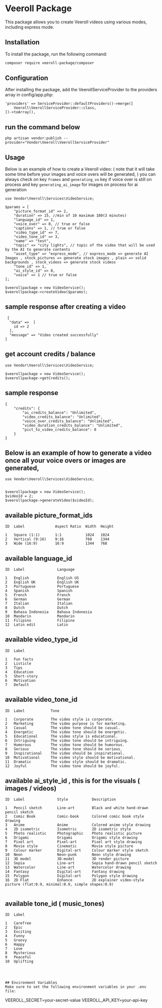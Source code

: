 # Veeroll Package

This package allows you to create Veeroll videos using various modes, including express mode.

## Installation

To install the package, run the following command:

```bash
composer require veeroll-package/composer
```

## Configuration
After installing the package, add the VeerollServiceProvider to the providers array in config/app.php:

```
'providers' => ServiceProvider::defaultProviders()->merge([
    Veeroll\VeerollServiceProvider::class,
])->toArray(),
```
## run the command below
```
php artisan vendor:publish --provider="Vendor\Veeroll\VeerollServiceProvider"

```

##  Usage
Below is an example of how to create a Veeroll video:
( note that it will take some time before your images and voice overs will be generated, )
you can always check on key `frames` and `generating_vo` key if voice over is still on process 
and key `generating_ai_image` for images on process for ai generation 
```
use Vendor\Veeroll\Services\VideoService;

$params = [
    "picture_format_id" => 2,
    "duration" => 15, //min of 10 maximum 180(3 minutes) 
    "language_id" => 1,
    "voice_over" => 0, // true or false 
    "captions" => 1, // true or false
    "video_type_id" => 7,
    "video_tone_id" => 3,
    "name" => "test", 
    "topic" => "city lights", // topic of the video that will be used by the AI to generate contents
    "asset_type" => "express_mode", // express_mode => generate AI Images , stock_pictures => generate stock images , plain => solid backgrounds , stock_videos => generate stock videos
    "tone_id" => 1,
    "ai_style_id" => 8,
    "voice" => 1 // true or false
];

$veerollpackage = new VideoService();
$veerollpackage->createVideo($params);

```
## sample response after creating a video
```
 [
  "data" =>  [
    id => 2
  ],
  "message" => "Video created successfully"
]

``` 

## get account credits / balance

```
use Vendor\Veeroll\Services\VideoService;

$veerollpackage = new VideoService();
$veerollpackage->getCredits();
```

## sample response

```
{
    "credits": {
        "ai_credits_balance": "Unlimited",
        "video_credits_balance": "Unlimited",
        "voice_over_credits_balance": "Unlimited",
        "video_duration_credits_balance": "Unlimited",
        "pict_to_video_credits_balance": 0
    }
}

```


## Below is an example of how to generate a video once all your voice overs or images are generated,

```
use Vendor\Veeroll\Services\VideoService;


$veerollpackage = new VideoService();
$videoId = 2;
$veerollpackage->generateVideo($videoId);

```

## available picture_format_ids
```
ID  Label              Aspect Ratio  Width  Height

1   Square (1:1)       1:1           1024   1024
2   Vertical (9:16)    9:16          768    1344
3   Wide (16:9)        16:9          1344   768
```

## available language_id

```
ID  Label               Language

1   English             English US
2   English UK          English UK
3   Portuguese          Portuguese
4   Spanish             Spanish
5   French              French
6   German              German
7   Italian             Italian
8   Dutch               Dutch
9   Bahasa Indonesia    Bahasa Indonesia
10  Mandarin            Mandarin
11  Filipino            Filipino
12  Latin edit          Latin

```

## available video_type_id

```
ID  Label

1   Fun facts
2   Listicle
3   Tips
4   Education
5   Short-story
6   Motivation
7   Default

```

## available video_tone_id

```
ID  Label            Tone

1   Corporate        The video style is corporate.
2   Marketing        The video purpose is for marketing.
3   Casual           The video tone should be casual.
4   Energetic        The video tone should be energetic.
5   Educational      The video style is educational.
6   Intriguing       The video tone should be intriguing.
7   Humorous         The video tone should be humorous.
8   Serious          The video tone should be serious.
9   Inspirational    The video should be inspirational.
10  Motivational     The video style should be motivational.
11  Dramatic         The video style should be dramatic.
12  Joyful           The video tone should be joyful.

```

## available ai_style_id , this is for the visuals ( images / videos)
```
ID  Label               Style           Description

1   Pencil sketch       Line-art        Black and white hand-drawn pencil sketch
2   Comic Book          Comic-book      Colored comic book style drawing
3   Anime               Anime           Colored anime style drawing
4   2D isometric        Isometric       2D isometric style
5   Photo realistic     Photographic    Photo realistic picture
6   Origami             Origami         Origami style drawing
7   Pixel art           Pixel-art       Pixel art style drawing
8   Movie style         Cinematic       Movie style picture
9   Colour marker       Digital-art     Colour marker style sketch
10  Neon                Neon-punk       Neon style drawing
11  3D model            3D-model        3D render picture
12  Sepia               Line-art        Sepia hand-drawn pencil sketch
13  Watercolor          Line-art        Watercolor drawing
14  Fantasy             Digital-art     Fantasy drawing
15  Polygon             Digital-art     Polygon style drawing
16  2D Flat             Enhance         2D explainer video-style picture (flat:0.9, minimal:0.9, simple shapes:0.9)


```

## available tone_id ( music_tones)
```
ID  Label

1   Carefree
2   Epic
3   Exciting
4   Funny
5   Groovy
6   Happy
7   Love
8   Mysterious
9   Peaceful
10  Uplifting




## Environment Variables
Make sure to set the following environment variables in your .env file:

```
VEEROLL_SECRET=your-secret-value
VEEROLL_API_KEY=your-api-key
```
